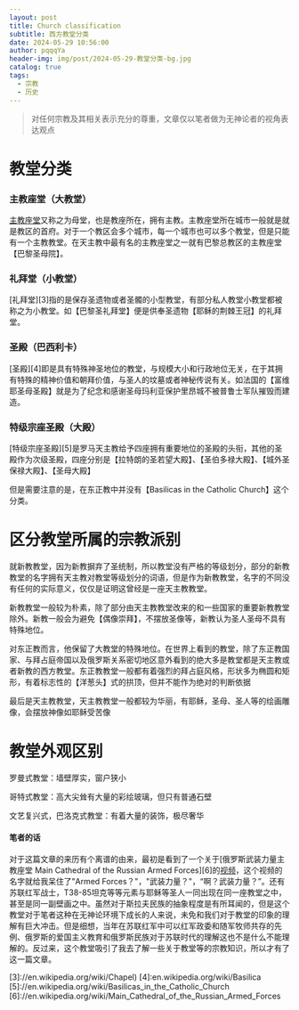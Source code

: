 ```yaml
---
layout: post
title: Church classification
subtitle: 西方教堂分类
date: 2024-05-29 10:56:00
author: pqqqYa
header-img: img/post/2024-05-29-教堂分类-bg.jpg
catalog: true
tags:
  - 宗教
  - 历史
---
```


  

> 对任何宗教及其相关表示充分的尊重，文章仅以笔者做为无神论者的视角表达观点


# 教堂分类

### 主教座堂（大教堂）

[主教座堂][2]又称之为母堂，也是教座所在，拥有主教。主教座堂所在城市一般就是就是教区的首府。对于一个教区会多个城市，每一个城市也可以多个教堂，但是只能有一个主教教堂。在天主教中最有名的主教座堂之一就有巴黎总教区的主教座堂【巴黎圣母院】。


### 礼拜堂（小教堂）

[礼拜堂][3]指的是保存圣遗物或者圣髑的小型教堂，有部分私人教堂小教堂都被称之为小教堂。如【巴黎圣礼拜堂】便是供奉圣遗物【耶稣的荆棘王冠】的礼拜堂。

### 圣殿（巴西利卡）

[圣殿][4]即是具有特殊神圣地位的教堂，与规模大小和行政地位无关，在于其拥有特殊的精神价值和朝拜价值，与圣人的坟墓或者神秘传说有关。如法国的【富维耶圣母圣殿】就是为了纪念和感谢圣母玛利亚保护里昂城不被普鲁士军队摧毁而建造。

### 特级宗座圣殿（大殿）

[特级宗座圣殿][5]是罗马天主教给予四座拥有重要地位的圣殿的头衔，其他的圣殿作为次级圣殿，四座分别是【拉特朗的圣若望大殿】、【圣伯多禄大殿】、【城外圣保禄大殿】、【圣母大殿】

但是需要注意的是，在东正教中并没有【Basilicas in the Catholic Church】这个分类。


# 区分教堂所属的宗教派别


就新教教堂，因为新教摒弃了圣统制，所以教堂没有严格的等级划分，部分的新教教堂的名字拥有天主教对教堂等级划分的词语，但是作为新教教堂，名字的不同没有任何的实际意义，仅仅是证明这曾经是一座天主教教堂。

新教教堂一般较为朴素，除了部分由天主教教堂改来的和一些国家的重要新教教堂除外。新教一般会为避免【偶像崇拜】，不摆放圣像等，新教认为圣人圣母不具有特殊地位。

对东正教而言，他保留了大教堂的特殊地位。在世界上看到的教堂，除了东正教国家、与拜占庭帝国以及俄罗斯关系密切地区意外看到的绝大多是教堂都是天主教或者新教的西方教堂。东正教教堂一般都有着强烈的拜占庭风格，形状多为椭圆和矩形，有着标志性的【洋葱头】式的拱顶，但并不能作为绝对的判断依据

最后是天主教教堂，天主教教堂一般都较为华丽，有耶稣，圣母、圣人等的绘画雕像，会摆放神像如耶稣受苦像



# 教堂外观区别

罗曼式教堂：墙壁厚实，窗户狭小

哥特式教堂：高大尖耸有大量的彩绘玻璃，但只有普通石壁

文艺复兴式，巴洛克式教堂：有着大量的装饰，极尽奢华

#### 笔者的话

对于这篇文章的来历有个离谱的由来，最初是看到了一个关于[俄罗斯武装力量主教座堂 Main Cathedral of the Russian Armed Forces][6]的[视频][1]，这个视频的名字就给我呆住了"Armed Forces？"，"武装力量？"，“啊？武装力量？”。还有苏联红军战士，T38-85坦克等等元素与耶稣等圣人一同出现在同一座教堂之中，甚至是同一副壁画之中。虽然对于斯拉夫民族的抽象程度是有所耳闻的，但是这个教堂对于笔者这种在无神论环境下成长的人来说，未免和我们对于教堂的印象的理解有巨大冲击。但是细想，当年在苏联红军中可以红军政委和随军牧师共存的先例、俄罗斯的爱国主义教育和俄罗斯民族对于苏联时代的理解这也不是什么不能理解的。反过来，这个教堂吸引了我去了解一些关于教堂等的宗教知识，所以才有了这一篇文章。

[1]://www.youtube.com/watch?v=x_lDNvwTx6Q
[2]://en.wikipedia.org/wiki/Cathedral
[3]://en.wikipedia.org/wiki/Chapel)
[4]:en.wikipedia.org/wiki/Basilica
[5]://en.wikipedia.org/wiki/Basilicas_in_the_Catholic_Church
[6]://en.wikipedia.org/wiki/Main_Cathedral_of_the_Russian_Armed_Forces